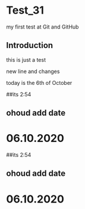 # Test_31
my first test at Git and GitHub

## Introduction

this is just a test

new line and changes


today is the 6th of October

##its 2:54
## ohoud add date 
# 06.10.2020
##its 2:54
## ohoud add date 
# 06.10.2020
